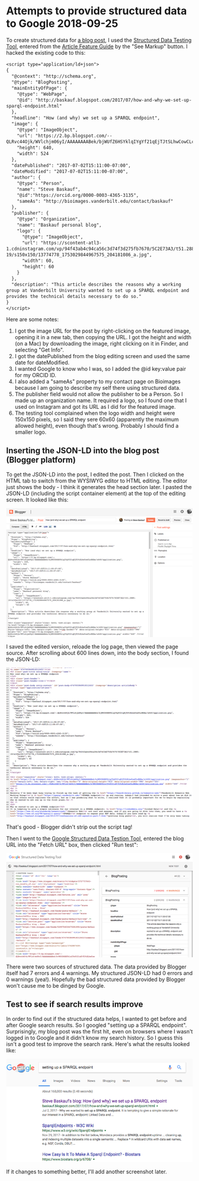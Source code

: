 # Attempts to provide structured data to Google  2018-09-25

To create structured data for [a blog post](http://baskauf.blogspot.com/2017/07/how-and-why-we-set-up-sparql-endpoint.html), I used the [Structured Data Testing Tool](https://search.google.com/structured-data/testing-tool), entered from the [Article Feature Guide](https://developers.google.com/search/docs/data-types/article) by the "See Markup" button.  I hacked the existing code to this:

```
<script type="application/ld+json">
{
  "@context": "http://schema.org",
  "@type": "BlogPosting",
  "mainEntityOfPage": {
    "@type": "WebPage",
    "@id": "http://baskauf.blogspot.com/2017/07/how-and-why-we-set-up-sparql-endpoint.html"
  },
  "headline": "How (and why) we set up a SPARQL endpoint",
  "image": {
    "@type": "ImageObject",
    "url": "https://2.bp.blogspot.com/--QLRvc44Ojk/WVlchjm06yI/AAAAAAAABek/bjWUfZ6HSYklqIYgYf21qEjTJtSLhwCowCLcBGAs/s640/application.png",
    "height": 640,
    "width": 524
  },
  "datePublished": "2017-07-02T15:11:00-07:00",
  "dateModified": "2017-07-02T15:11:00-07:00",
  "author": {
    "@type": "Person",
    "name": "Steve Baskauf",
    "@id":"https://orcid.org/0000-0003-4365-3135",
    "sameAs": "http://bioimages.vanderbilt.edu/contact/baskauf"
  },
  "publisher": {
    "@type": "Organization",
    "name": "Baskauf personal blog",
    "logo": {
      "@type": "ImageObject",
      "url": "https://scontent-atl3-1.cdninstagram.com/vp/94f43ab4c94ca56c3d74f3d275fb7670/5C2E73A3/t51.2885-19/s150x150/13774778_1753029844967575_204181086_a.jpg",
      "width": 60,
      "height": 60
    }
  },
  "description": "This article describes the reasons why a working group at Vanderbilt University wanted to set up a SPARQL endpoint and provides the technical details necessary to do so."
}
</script>
```

Here are some notes:

1. I got the image URL for the post by right-clicking on the featured image, opening it in a new tab, then copying the URL.  I got the height and width (on a Mac) by downloading the image, right clicking on it in Finder, and selecting "Get Info".
2. I got the datePublished from the blog editing screen and used the same date for dateModified.  
3. I wanted Google to know who I was, so I added the @id key:value pair for my ORCID ID.
4. I also added a "sameAs" property to my contact page on Bioimages because I am going to describe my self there using structured data.
5. The publisher field would not allow the publisher to be a Person. So I made up an organization name.  It required a logo, so I found one that I used on Instagram and got its URL as I did for the featured image.
6. The testing tool complained when the logo width and height were 150x150 pixels, so I said they sere 60x60 (apparently the maximum allowed height), even though that's wrong.  Probably I should find a smaller logo.

## Inserting the JSON-LD into the blog post (Blogger platform)

To get the JSON-LD into the post, I edited the post.  Then I clicked on the HTML tab to switch from the WYSIWYG editor to HTML editing.  The editor just shows the body - I think it generates the head section later.  I pasted the JSON-LD (including the script container element) at the top of the editing screen.  It looked like this:

![](blogger-html.png)

I saved the edited version, reloade the log page, then viewed the page source.  After scrolling about 600 lines down, into the body section, I found the JSON-LD: 

![](view-source.png)

That's good - Blogger didn't strip out the script tag!

Then I went to the [Google Structured Data Testion Tool](https://search.google.com/structured-data/testing-tool), entered the blog URL into the "Fetch URL" box, then clicked "Run test":

![](structured-data-test.png)

There were two sources of structured data.  The data provided by Blogger itself had 7 errors and 4 warnings.  My structured JSON-LD had 0 errors and 0 warnings (yea!).  Hopefully the bad structured data provided by Blogger won't cause me to be dinged by Google.

## Test to see if search results improve

In order to find out if the structured data helps, I wanted to get before and after Google search results.  So I googled "setting up a SPARQL endpoint".  Surprisingly, my blog post was the first hit, even on browsers where I wasn't logged in to Google and it didn't know my search history.  So I guess this isn't a good test to improve the search rank.  Here's what the results looked like:

![](blogpost-google-search.png)

If it changes to something better, I'll add another screenshot later.

